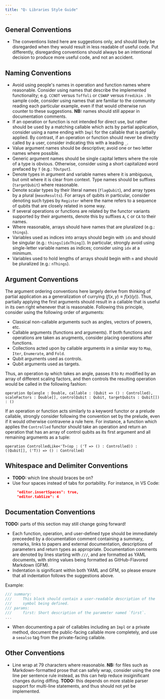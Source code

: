 ```yaml
---
title: "Q♭ Libraries Style Guide"
---
```


## General Conventions ##

- The conventions listed here are suggestions only, and should likely be disregarded when they would result in less readable of useful code.
  Put differently, disregarding conventions should always be an intentional decision to produce more useful code, and not an accident.

## Naming Conventions ##

- Avoid using people's names in operation and function names where reasonable.
  Consider using names that describe the implemented functionality; e.g. `CCNOT` versus `Toffoli` or `CSWAP` versus `Fredikin `.
  In sample code, consider using names that are familiar to the community reading each particular example, even if that would otherwise run counter to these suggestions.
  **NB:** names should still appear in documentation comments.
- If an operation or function is not intended for direct use, but rather should be used by a matching callable which acts by partial application, consider using a name ending with `Impl` for the callable that is partially applied.
  By contrast, if an operation or function should never be directly called by a user, consider indicating this with a leading `_`.
- Value argument names should be descriptive; avoid one or two letter names where possible.
- Generic argument names should be single capital letters where the role of a type is obvious.
  Otherwise, consider using a short capitalized word prefaced by `T` (e.g.: `TOutput`).
- Denote types in argument and variable names where it is ambiguous, but omit where it is clear from context.
  Type names should be suffixes (`targetQubit`) where reasonable.
- Denote scalar types by their literal names (`flagQubit`), and array types by a plural (`measResults`).
  For arrays of qubits in particular, consider denoting such types by `Register` where the name refers to a sequence of qubits that are closely related in some way.
- If several operations or functions are related by the functor variants supported by their arguments, denote this by suffixes `A`, `C` or `CA` to their names.
- Where reasonable, arrays should have names that are pluralized (e.g.: `things`).
- Variables used as indices into arrays should begin with `idx` and should be singular (e.g.: `things[idxThing]`).
  In particular, strongly avoid using single-letter variable names as indices; consider using `idx` at a minimum.
- Variables used to hold lengths of arrays should begin with `n` and should be pluralized (e.g.: `nThings`).

## Argument Conventions ##

The argument ordering conventions here largely derive from thinking of partial application as a generalization of currying ($f(x, y) \equiv f(x)(y)$).
Thus, partially applying the first arguments should result in a callable that is useful in its own right whenever that is reasonable.
Following this principle, consider using the following order of arguments:

- Classical non-callable arguments such as angles, vectors of powers, etc.
- Callable arguments (functions and arguments).
  If both functions and operations are taken as arugments, consider placing operations after functions.
- Collections acted upon by callable arguments in a similar way to `Map`, `Iter`, `Enumerate`, and `Fold`.
- Qubit arguments used as controls.
- Qubit arguments used as targets.

Thus, an operation `Op` which takes an angle, passes it to `Rz` modified by an array of different scaling factors, and then controls the resulting operation would be called in the following fashion:

```qflat
operation Op(angle : Double, callable : (Qubit => () : Controlled), scaleFactors : Double[], controlQubit : Qubit, targetQubits : Qubit[]) : ()
```

If an operation or function acts similarly to a keyword functor or a prelude callable, strongly consider following the convention set by the prelude, even if it would otherwise contravene a rule here.
For instance, a function which applies the `Controlled` functor should take an operation and return an operation that has an array of control qubits as its first argument and all remaining arguments as a tuple:

```qflat
operation ControlledLike<'T>(op : ('T => () : Controlled)) : ((Qubit[], ('T)) => () : Controlled)
```

## Whitespace and Delimiter Conventions ##

- **TODO:** which line should braces be on?
- Use four spaces instead of tabs for portability.
  For instance, in VS Code:
  ```json
    "editor.insertSpaces": true,
    "editor.tabSize": 4
  ```

## Documentation Conventions ##

**TODO:** parts of this section may still change going forward!

- Each function, operation, and user-defined type should be immediately preceeded by a documentation comment containing a summary, remarks, links to papers and external documentation, descriptions of parameters and return types as appropriate.
  Documentation comments are denoted by lines starting with `///`, and are formatted as YAML documents, with string values being formatted as GitHub-Flavored Markdown (GFM).
- Indentation is significant within both YAML and GFM, so please ensure that all indentation follows the suggestions above.

Example:
```csharp
/// summary:
///     This block should contain a user-readable description of the
///     symbol being defined.
/// params:
///     first: Short description of the parameter named `first`.
...
```

- When documenting a pair of callables including an `Impl` or a private method, document the public-facing callable more completely, and use a `seealso` tag from the private-facing callable.

## Other Conventions ##

- Line wrap at 79 characters where reasonable.
  **NB:** for files such as Markdown-formatted prose that can safely wrap, consider using the one line per sentence rule instead, as this can help reduce insiginificant changes during diffing.
  **TODO:** this depends on more stable parser support for multi-line statements, and thus should not yet be implemented.
